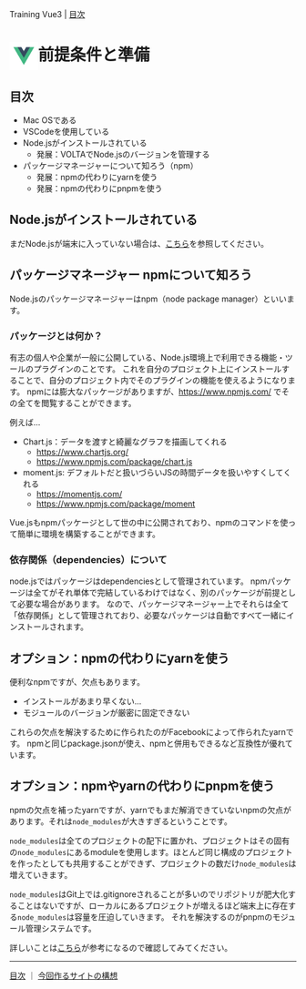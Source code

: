 Training Vue3 | [目次](TOC.md)
# <img src="./img/logo_vue.svg" width="50" height="50" style="vertical-align:middle;">前提条件と準備

## 目次
- Mac OSである
- VSCodeを使用している
- Node.jsがインストールされている
    - 発展：VOLTAでNode.jsのバージョンを管理する
- パッケージマネージャーについて知ろう（npm）
  - 発展：npmの代わりにyarnを使う
  - 発展：npmの代わりにpnpmを使う

## Node.jsがインストールされている
まだNode.jsが端末に入っていない場合は、[こちら]()を参照してください。

## パッケージマネージャー npmについて知ろう
Node.jsのパッケージマネージャーはnpm（node package manager）といいます。

### パッケージとは何か？
有志の個人や企業が一般に公開している、Node.js環境上で利用できる機能・ツールのプラグインのことです。
これを自分のプロジェクト上にインストールすることで、自分のプロジェクト内でそのプラグインの機能を使えるようになります。
npmには膨大なパッケージがありますが、https://www.npmjs.com/ でその全てを閲覧することができます。

例えば...
- Chart.js：データを渡すと綺麗なグラフを描画してくれる
  - https://www.chartjs.org/
  - https://www.npmjs.com/package/chart.js
- moment.js: デフォルトだと扱いづらいJSの時間データを扱いやすくしてくれる
  - https://momentjs.com/
  - https://www.npmjs.com/package/moment

Vue.jsもnpmパッケージとして世の中に公開されており、npmのコマンドを使って簡単に環境を構築することができます。


### 依存関係（dependencies）について
node.jsではパッケージはdependenciesとして管理されています。
npmパッケージは全てがそれ単体で完結しているわけではなく、別のパッケージが前提として必要な場合があります。
なので、パッケージマネージャー上でそれらは全て「依存関係」として管理されており、必要なパッケージは自動ですべて一緒にインストールされます。

## オプション：npmの代わりにyarnを使う
便利なnpmですが、欠点もあります。
- インストールがあまり早くない...
- モジュールのバージョンが厳密に固定できない

これらの欠点を解決するために作られたのがFacebookによって作られたyarnです。
npmと同じpackage.jsonが使え、npmと併用もできるなど互換性が優れています。

## オプション：npmやyarnの代わりにpnpmを使う
npmの欠点を補ったyarnですが、yarnでもまだ解消できていないnpmの欠点があります。それは`node_modules`が大きすぎるということです。

`node_modules`は全てのプロジェクトの配下に置かれ、プロジェクトはその固有の`node_modules`にあるmoduleを使用します。ほとんど同じ構成のプロジェクトを作ったとしても共用することができず、プロジェクトの数だけ`node_modules`は増えていきます。

`node_modules`はGit上では.gitignoreされることが多いのでリポジトリが肥大化することはないですが、ローカルにあるプロジェクトが増えるほど端末上に存在する`node_modules`は容量を圧迫していきます。
それを解決するのがpnpmのモジュール管理システムです。

詳しいことは[こちら](https://zenn.dev/cloud_ace/articles/articlejs-package-manager-pnpm)が参考になるので確認してみてください。
***
[目次](README.md) ｜ [今回作るサイトの構想](concept.md)